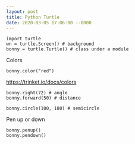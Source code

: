 ```yaml
---
layout: post
title: Python Turtle
date: 2020-03-05 17:06:00 --0000
---
```


```
import turtle 
wn = turtle.Screen() # background
bonny = turtle.Turtle() # class under a module
```

Colors
```
bonny.color("red")
```

https://trinket.io/docs/colors

```
bonny.right(72) # angle
bonny.forward(50) # distance
```

```
bonny.circle(100, 180) # semicircle
```

Pen up or down
```
bonny.penup()
bonny.pendown()
```
